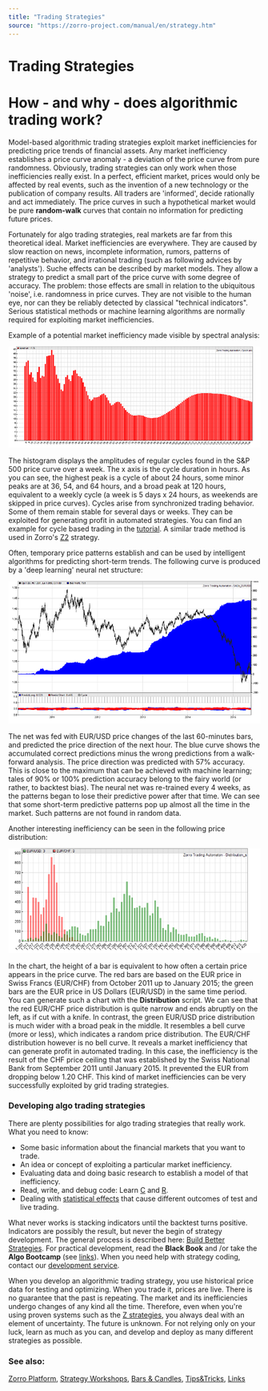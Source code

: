 ```yaml
---
title: "Trading Strategies"
source: "https://zorro-project.com/manual/en/strategy.htm"
---
```


# Trading Strategies

# How - and why - does algorithmic trading work?

Model-based algorithmic trading strategies exploit market inefficiencies for predicting price trends of financial assets. Any market inefficiency establishes a price curve anomaly - a deviation of the price curve from pure randomness. Obviously, trading strategies can only work when those inefficiencies really exist. In a perfect, efficient market, prices would only be affected by real events, such as the invention of a new technology or the publication of company results. All traders are 'informed', decide rationally and act immediately. The price curves in such a hypothetical market would be pure **random-walk** curves that contain no information for predicting future prices.

Fortunately for algo trading strategies, real markets are far from this theoretical ideal. Market inefficiencies are everywhere. They are caused by slow reaction on news, incomplete information, rumors, patterns of repetitive behavior, and irrational trading (such as following advices by 'analysts'). Suche effects can be described by market models. They allow a strategy to predict a small part of the price curve with some degree of accuracy. The problem: those effects are small in relation to the ubiquitous 'noise', i.e. randomness in price curves. They are not visible to the human eye, nor can they be reliably detected by classical "technical indicators". Serious statistical methods or machine learning algorithms are normally required for exploiting market inefficiencies.

Example of a potential market inefficiency made visible by spectral analysis:

![](../images/spectrum.png)

The histogram displays the amplitudes of regular cycles found in the S&P 500 price curve over a week. The x axis is the cycle duration in hours. As you can see, the highest peak is a cycle of about 24 hours, some minor peaks are at 36, 54, and 64 hours, and a broad peak at 120 hours, equivalent to a weekly cycle (a week is 5 days x 24 hours, as weekends are skipped in price curves). Cycles arise from synchronized trading behavior. Some of them remain stable for several days or weeks. They can be exploited for generating profit in automated strategies. You can find an example for cycle based trading in the [tutorial](tutorial_fisher.md). A similar trade method is used in Zorro's [Z2](zsystems.md) strategy.

Often, temporary price patterns establish and can be used by intelligent algorithms for predicting short-term trends. The following curve is produced by a 'deep learning' neural net structure:

![](../images/sae_3.png)

The net was fed with EUR/USD price changes of the last 60-minutes bars, and predicted the price direction of the next hour. The blue curve shows the accumulated correct predictions minus the wrong predictions from a walk-forward analysis. The price direction was predicted with 57% accuracy. This is close to the maximum that can be achieved with machine learning; tales of 90% or 100% prediction accuracy belong to the fairy world (or rather, to backtest bias). The neural net was re-trained every 4 weeks, as the patterns began to lose their predictive power after that time. We can see that some short-term predictive patterns pop up almost all the time in the market. Such patterns are not found in random data.

Another interesting inefficiency can be seen in the following price distribution:

![](../images/distribution.png)

In the chart, the height of a bar is equivalent to how often a certain price appears in the price curve. The red bars are based on the EUR price in Swiss Francs (EUR/CHF) from October 2011 up to January 2015; the green bars are the EUR price in US Dollars (EUR/USD) in the same time period. You can generate such a chart with the **Distribution** script. We can see that the red EUR/CHF price distribution is quite narrow and ends abruptly on the left, as if cut with a knife. In contrast, the green EUR/USD price distribution is much wider with a broad peak in the middle. It resembles a bell curve (more or less), which indicates a random price distribution. The EUR/CHF distribution however is no bell curve. It reveals a market inefficiency that can generate profit in automated trading. In this case, the inefficiency is the result of the CHF price ceiling that was established by the Swiss National Bank from September 2011 until January 2015. It prevented the EUR from dropping below 1.20 CHF. This kind of market inefficiencies can be very successfully exploited by grid trading strategies.

### Developing algo trading strategies

There are plenty possibilities for algo trading strategies that really work. What you need to know:

*   Some basic information about the financial markets that you want to trade.
*   An idea or concept of exploiting a particular market inefficiency.
*   Evaluating data and doing basic research to establish a model of that inefficiency.
*   Read, write, and debug code: Learn [C](tutorial_var.md) and [R](Lecture%201.md).
*   Dealing with [statistical effects](007_Training.md) that cause different outcomes of test and live trading.

What never works is stacking indicators until the backtest turns positive. Indicators are possibly the result, but never the begin of strategy development. The general process is described here: [Build Better Strategies](http://www.financial-hacker.com/build-better-strategies-part-3-the-development-process/). For practical development, read the **Black Book** and /or take the **Algo Bootcamp** (see [links](links.md)). When you need help with strategy coding, contact our [development service](http://zorro-project.com/development.php).

When you develop an algorithmic trading strategy, you use historical price data for testing and optimizing. When you trade it, prices are live. There is no guarantee that the past is repeating. The market and its inefficiencies undergo changes of any kind all the time. Therefore, even when you're using proven systems such as the [Z strategies](zsystems.md), you always deal with an element of uncertainty. The future is unknown. For not relying only on your luck, learn as much as you can, and develop and deploy as many different strategies as possible.

### See also:

[Zorro Platform](started.md), [Strategy Workshops](tutorial_var.md), [Bars & Candles](005_Bars_and_Candles.md), [Tips&Tricks](246_Tips_Tricks.md), [Links](247_Links_Books.md)
